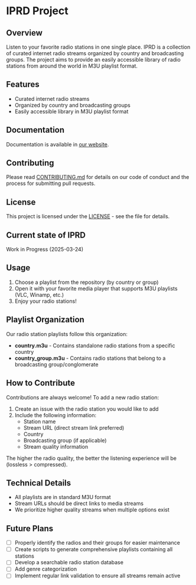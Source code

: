 # IPRD Project

## Overview
Listen to your favorite radio stations in one single place. IPRD is a collection of curated internet radio streams organized by country and broadcasting groups. The project aims to provide an easily accessible library of radio stations from around the world in M3U playlist format.

## Features
- Curated internet radio streams
- Organized by country and broadcasting groups
- Easily accessible library in M3U playlist format

## Documentation
Documentation is available in [our website](https://iprd-org.github.io/iprd).

## Contributing
Please read [CONTRIBUTING.md](CONTRIBUTING.md) for details on our code of conduct and the process for submitting pull requests.

## License
This project is licensed under the [LICENSE](LICENSE) - see the file for details.

## Current state of IPRD

Work in Progress (2025-03-24)

## Usage

1. Choose a playlist from the repository (by country or group)
2. Open it with your favorite media player that supports M3U playlists (VLC, Winamp, etc.)
3. Enjoy your radio stations!

## Playlist Organization

Our radio station playlists follow this organization:

- **country.m3u** - Contains standalone radio stations from a specific country
- **country_group.m3u** - Contains radio stations that belong to a broadcasting group/conglomerate

## How to Contribute

Contributions are always welcome! To add a new radio station:

1. Create an issue with the radio station you would like to add
2. Include the following information:
    - Station name
    - Stream URL (direct stream link preferred)
    - Country
    - Broadcasting group (if applicable)
    - Stream quality information

The higher the radio quality, the better the listening experience will be (lossless > compressed).

## Technical Details

- All playlists are in standard M3U format
- Stream URLs should be direct links to media streams
- We prioritize higher quality streams when multiple options exist

## Future Plans

- [ ] Properly identify the radios and their groups for easier maintenance
- [ ] Create scripts to generate comprehensive playlists containing all stations
- [ ] Develop a searchable radio station database
- [ ] Add genre categorization
- [ ] Implement regular link validation to ensure all streams remain active
